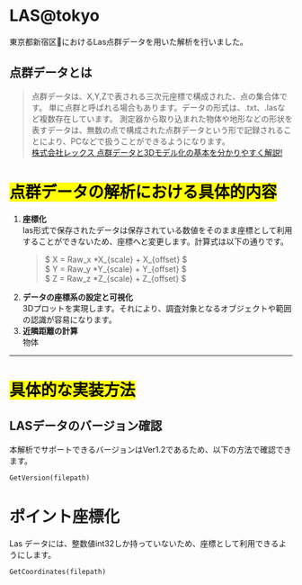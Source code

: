 # LAS@tokyo
東京都新宿区🗼におけるLas点群データを用いた解析を行いました。
## 点群データとは
> 点群データは、X,Y,Zで表される三次元座標で構成された、点の集合体です。
>単に点群と呼ばれる場合もあります。データの形式は、.txt、.lasなど複数存在しています。
>測定器から取り込まれた物体や地形などの形状を表すデータは、無数の点で構成された点群データという形で記録されることにより、PCなどで扱うことができるようになります。   
[株式会社レックス 点群データと3Dモデル化の基本を分かりやすく解説!](https://www.rex-rental.jp/feature/1120/note/Point_cloud_data_3D_model)

# <mark >点群データの解析における具体的内容</mark>
1. **座標化**   
    las形式で保存されたデータは保存されている数値をそのまま座標として利用することができないため、座標へと変更します。計算式は以下の通りです。   
    > $ X = Raw_x *X_{scale} + X_{offset} $   
    > $ Y = Raw_y *Y_{scale} + Y_{offset} $   
    > $ Z = Raw_z *Z_{scale} + Z_{offset} $   
2. **データの座標系の設定と可視化**    
    3Dプロットを実現します。それにより、調査対象となるオブジェクトや範囲の認識が容易になります。
3. **近隣距離の計算**    
    物体

***
# <mark >具体的な実装方法</mark>
## LASデータのバージョン確認
本解析でサポートできるバージョンはVer1.2であるため、以下の方法で確認できます。
```Python
GetVersion(filepath)
```
# 
# ポイント座標化
Las データには、整数値int32しか持っていないため、座標として利用できるようにします。
```Python
GetCoordinates(filepath)
```
